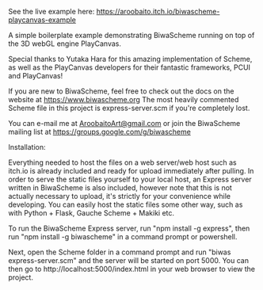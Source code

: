 See the live example here: https://aroobaito.itch.io/biwascheme-playcanvas-example

A simple boilerplate example demonstrating BiwaScheme running on top of the 3D webGL engine PlayCanvas.

Special thanks to Yutaka Hara for this amazing implementation of Scheme, as well as the PlayCanvas developers for their fantastic frameworks, PCUI and PlayCanvas!

If you are new to BiwaScheme, feel free to check out the docs on the website at https://www.biwascheme.org
The most heavily commented Scheme file in this project is express-server.scm if you're completely lost.

You can e-mail me at AroobaitoArt@gmail.com or join the BiwaScheme mailing list at https://groups.google.com/g/biwascheme

Installation:

Everything needed to host the files on a web server/web host such as itch.io is already included and ready for upload immediately after pulling. In order to serve the static files yourself to your local host, an Express server written in BiwaScheme is also included, however note that this is not actually necessary to upload, it's strictly for your convenience while developing. You can easily host the static files some other way, such as with Python + Flask, Gauche Scheme + Makiki etc.

To run the BiwaScheme Express server, run "npm install -g express", then run "npm install -g biwascheme" in a command prompt or powershell.

Next, open the Scheme folder in a command prompt and run "biwas express-server.scm" and the server will be started on port 5000.
You can then go to http://localhost:5000/index.html in your web browser to view the project.

